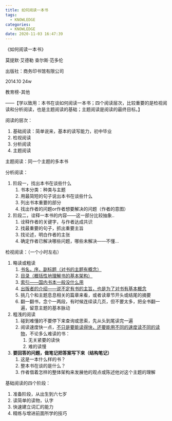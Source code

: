 ```yaml
---
title: 如何阅读一本书
tags:
  - KNOWLEDGE
categories:
  - KNOWLEDGE
date: 2020-11-03 16:47:39
---
```


《如何阅读一本书》

莫提默·艾德勒 查尔斯·范多伦

出版社：商务印书馆有限公司

2014.10 24w

教育榜-其他



——【学以致用：本书在谈如何阅读一本书；四个阅读层次，比较重要的是检视阅读和分析阅读，也是主题阅读的基础；主题阅读是阅读的最终目标。】



阅读的层次：

1. 基础阅读：简单说来，基本的读写能力，初中毕业
2. 检视阅读
3. 分析阅读
4. 主题阅读



主题阅读：同一个主题的多本书



分析阅读：

1. 阶段一，找出本书在谈些什么
   1. 书本分类：种类与主题
   2. 用最简短的句子说出本书在谈些什么
   3. 列出书本重要的部分
   4. 找出作者的问题or作者想要解决的问题（作者的意图）
2. 阶段二，诠释一本书的内容——这一部分比较抽象..
   1. 诠释作者的关键字，与作者达成共识
   2. 找最重要的句子，抓出重要主旨
   3. 找论述，明白作者的主张
   4. 确定作者已解决哪些问题，哪些未解决——不懂...







检视阅读：（一个小时左右）

1. 略读或粗读
   1. <u>书名，序，副标题（对书的主题有概念）</u>
   2. <u>目录（概括性地理解书的基本架构）</u>
   3. <u>索引——国内书本一般没什么用</u>
   4. <u>出版者的介绍——说不定有书的主旨，也是为了对书有基本概念</u>
   5. 挑几个和主题息息相关的篇章来看，或者读章节开头或结尾的摘要
   6. 翻一翻书，念个一两段，有时候连续读几页，但不要太多，把全书翻一遍，留意主题的基本脉动
2. 粗浅的阅读
   1. 碰到难懂的不要停下来查询或思索，先从头到尾读完一遍
   2. 阅读速度快一点，<u>不只是要能读得快，还要能用不同的速度读不同的读物</u>，不论多么难读的书：
      1. 无关紧要的读快
      2. 难的读慢
3. **要回答的问题，做笔记把答案写下来（结构笔记）**
   1. 这是一本什么样的书？
   2. 整本书在谈的是什么？
   3. 作者借着怎样的整体架构来发展他的观点或陈述他对这个主题的理解





基础阅读的四个阶段：

1. 准备阶段，从出生到六七岁
2. 读简单的读物，认字
3. 快速建立词汇的能力
4. 精练与增进前面所学的技巧